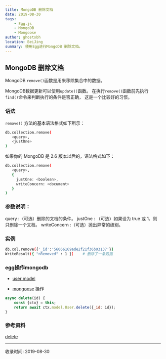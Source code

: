 ```yaml
---
title: MongoDB 删除文档
date: 2019-08-30
tags:
    - Egg.js
    - MongoDB
    - Mongoose
author: ghostxbh
location: BeiJing
summary: 使用Egg进行MongoDB 删除文档。
---
```

## MongoDB 删除文档
MongoDB `remove()`函数是用来移除集合中的数据。

MongoDB数据更新可以使用`update()`函数。
在执行`remove()`函数前先执行`find()`命令来判断执行的条件是否正确，
这是一个比较好的习惯。

### 语法
`remove()` 方法的基本语法格式如下所示：
```bash
db.collection.remove(
   <query>,
   <justOne>
)
```
如果你的 MongoDB 是 2.6 版本以后的，语法格式如下：
```bash
db.collection.remove(
   <query>,
   {
     justOne: <boolean>,
     writeConcern: <document>
   }
)
```
### 参数说明：

query :（可选）删除的文档的条件。
justOne : （可选）如果设为 true 或 1，则只删除一个文档。
writeConcern :（可选）抛出异常的级别。
### 实例
```bash
db.col.remove({'_id':'56066169ade2f21f36b03137'})
WriteResult({ "nRemoved" : 1 })    # 删除了一条数据
```

### egg操作mongodb
+ [user model](https://github.com/ghostxbh/egg-mongodb-demo/blob/master/app/model/user.js)

+ [mongoose](https://github.com/ghostxbh/egg-mongodb-demo/blob/master/app/service/user.js) 操作
```js
async delete(id) {
    const {ctx} = this;
    return await ctx.model.User.delete({_id: id});
}
```

### 参考资料
[delete](https://www.w3cschool.cn/mongodb/mongodb-remove.html)


---
收录时间: 2019-08-30

<Vssue :title="$title" />
